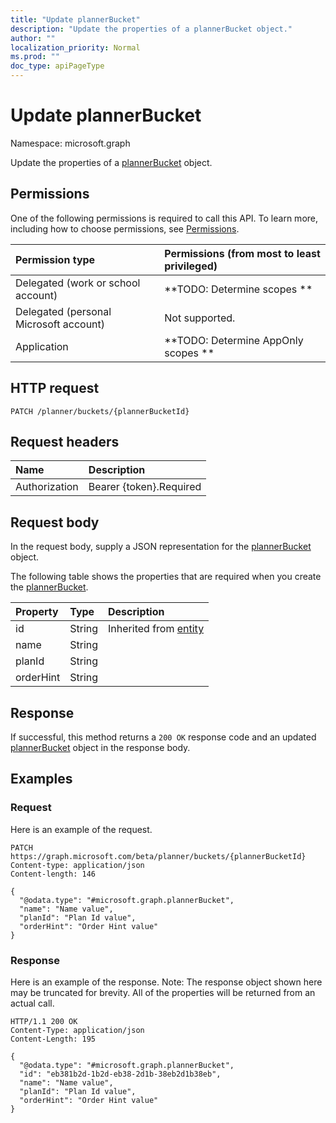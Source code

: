 ```yaml
---
title: "Update plannerBucket"
description: "Update the properties of a plannerBucket object."
author: ""
localization_priority: Normal
ms.prod: ""
doc_type: apiPageType
---
```


# Update plannerBucket

Namespace: microsoft.graph

Update the properties of a [plannerBucket](../resources/plannerbucket.md) object.

## Permissions
One of the following permissions is required to call this API. To learn more, including how to choose permissions, see [Permissions](/concepts/permissions-reference.md).

|Permission type|Permissions (from most to least privileged)|
|:---|:---|
|Delegated (work or school account)|**TODO: Determine scopes **|
|Delegated (personal Microsoft account)|Not supported.|
|Application|**TODO: Determine AppOnly scopes **|

## HTTP request
<!-- {
  "blockType": "ignored"
}
-->
``` http
PATCH /planner/buckets/{plannerBucketId}
```

## Request headers
|Name|Description|
|:---|:---|
|Authorization|Bearer {token}.Required|

## Request body
In the request body, supply a JSON representation for the [plannerBucket](../resources/plannerbucket.md) object.

The following table shows the properties that are required when you create the [plannerBucket](../resources/plannerbucket.md).

|Property|Type|Description|
|:---|:---|:---|
|id|String| Inherited from [entity](../resources/entity.md)|
|name|String||
|planId|String||
|orderHint|String||



## Response
If successful, this method returns a `200 OK` response code and an updated [plannerBucket](../resources/plannerbucket.md) object in the response body.

## Examples

### Request
Here is an example of the request.
<!-- {
  "blockType": "request",
  "name": "update_plannerbucket"
}
-->
``` http
PATCH https://graph.microsoft.com/beta/planner/buckets/{plannerBucketId}
Content-type: application/json
Content-length: 146

{
  "@odata.type": "#microsoft.graph.plannerBucket",
  "name": "Name value",
  "planId": "Plan Id value",
  "orderHint": "Order Hint value"
}
```

### Response
Here is an example of the response. Note: The response object shown here may be truncated for brevity. All of the properties will be returned from an actual call.
<!-- {
  "blockType": "response",
  "truncated": true
}
-->
``` http
HTTP/1.1 200 OK
Content-Type: application/json
Content-Length: 195

{
  "@odata.type": "#microsoft.graph.plannerBucket",
  "id": "eb381b2d-1b2d-eb38-2d1b-38eb2d1b38eb",
  "name": "Name value",
  "planId": "Plan Id value",
  "orderHint": "Order Hint value"
}
```

